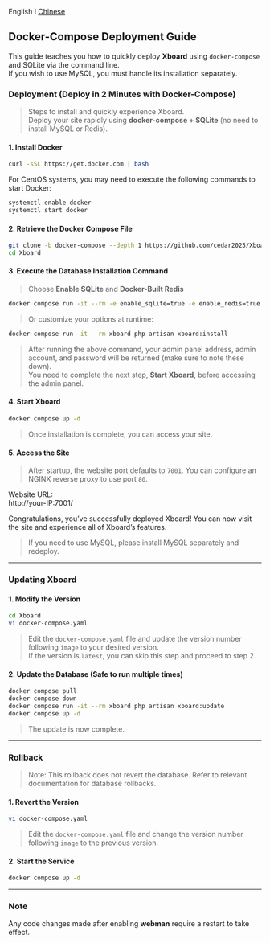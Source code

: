 English l [Chinese](/README.md)
## Docker-Compose Deployment Guide

This guide teaches you how to quickly deploy **Xboard** using `docker-compose` and SQLite via the command line.  
If you wish to use MySQL, you must handle its installation separately.

### Deployment (Deploy in 2 Minutes with Docker-Compose)

> Steps to install and quickly experience Xboard.  
Deploy your site rapidly using **docker-compose + SQLite** (no need to install MySQL or Redis).

#### 1. Install Docker
```bash
curl -sSL https://get.docker.com | bash
```  
For CentOS systems, you may need to execute the following commands to start Docker:
```bash
systemctl enable docker
systemctl start docker
```

#### 2. Retrieve the Docker Compose File
```bash
git clone -b docker-compose --depth 1 https://github.com/cedar2025/Xboard
cd Xboard
```

#### 3. Execute the Database Installation Command
> Choose **Enable SQLite** and **Docker-Built Redis**
```bash
docker compose run -it --rm -e enable_sqlite=true -e enable_redis=true -e admin_account=your_admin_email@example.com xboard php artisan xboard:install
```
> Or customize your options at runtime:
```bash
docker compose run -it --rm xboard php artisan xboard:install
```
> After running the above command, your admin panel address, admin account, and password will be returned (make sure to note these down).  
> You need to complete the next step, **Start Xboard**, before accessing the admin panel.

#### 4. Start Xboard
```bash
docker compose up -d
```
> Once installation is complete, you can access your site.

#### 5. Access the Site
> After startup, the website port defaults to `7001`. You can configure an NGINX reverse proxy to use port `80`.

Website URL:  
http://your-IP:7001/  

Congratulations, you’ve successfully deployed Xboard! You can now visit the site and experience all of Xboard’s features.

> If you need to use MySQL, please install MySQL separately and redeploy.

---

### **Updating Xboard**
#### 1. Modify the Version
```bash
cd Xboard
vi docker-compose.yaml
```
> Edit the `docker-compose.yaml` file and update the version number following `image` to your desired version.  
> If the version is `latest`, you can skip this step and proceed to step 2.

#### 2. Update the Database (Safe to run multiple times)
```bash
docker compose pull
docker compose down
docker compose run -it --rm xboard php artisan xboard:update
docker compose up -d
```
> The update is now complete.

---

### **Rollback**
> Note: This rollback does not revert the database. Refer to relevant documentation for database rollbacks.

#### 1. Revert the Version
```bash
vi docker-compose.yaml
```
> Edit the `docker-compose.yaml` file and change the version number following `image` to the previous version.

#### 2. Start the Service
```bash
docker compose up -d
```

---

### Note
Any code changes made after enabling **webman** require a restart to take effect.
